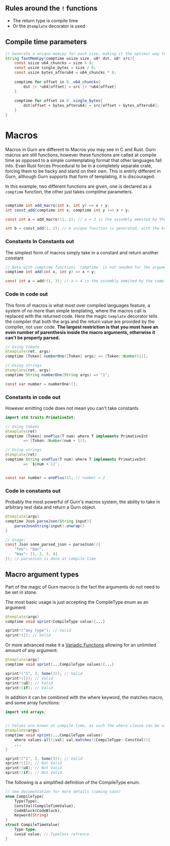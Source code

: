 
## Rules around the `!` functions

* The return type is compile time
* Or the `@template` decorator is used

## Compile time parameters
```java
// Generate a unique memcpy for each size, making it the optimal way to copy data. (For relativly small values)
String fastMemCpy(comptime usize size, u8* dst, u8* src){
	const usize u64_chuncks = size % 8;
	const usize single_bytes = size / 8;
	const usize bytes_afteru64 = u64_chuncks * 8;
	
	comptime for offset in 0..u64_chuncks{
		dst |> *u64[offset] = src |> *u64[offset]
	}
	
	comptime for offset in 0..single_bytes{
		dst[offset + bytes_afteru64] = src[offset + bytes_afteru64];
	}
}
```

# Macros

Macros in Gurn are different to Macros you may see in C and Rust. Gurn macros are still functions, however these functions are called at compile time as opposed to a simple contemplating format that other languages fall into. Evan Rust forces Procedural to be in a completely separate crate, forcing them to be hacky and stand on their own. This is entirly different in Gurn, although Gurn supports that form of templating, it is discouraged. 

In this example, two different functions are given, one is declared as a `comptime` function, the other just takes comptime parameters. 
```java

comptime int add_macro(int x, int y) => x + y;
int const_add(comptime int x, comptime int y )=> x + y;

const int a = add_macro!(1, 2); // a = 3 is the assembly emmited by the compiler

int b = const_add(1, 2); // A unique function is generated, with the known constants of x = 1 and y = 2 and will return the sum of theses two. After optimization we are calling a function that simply returns "3" (unless inlined)
```

### Constants In Constants out

The simplest form of macros simply take in a constant and return another constant
```java
// Note with comptime functions `comptime` is not needed for the arguments
comptime int add(int x, int y) => x + y;

const int a = add!(1, 3); // a = 4 is the assembly emmited by the compiler
```

### Code in code out
This form of macros is what most over compiled languages feature, a system of no more than simple templating, where the macros call is replaced with the returned code. Here the magic `template` decorator tells the compiler that both the args and the return value are provided by the compiler, not user code. 
**The largest restriction is that you must have an even number of parenthesis inside the macro arguments,  otherwise it can't be properly parsed.**

```java
// Using tokens
@template(ret, args)
comptime [Token] numberOne([Token] args) => [Token::Number(1)];

// Using strings
@template(ret, args)
comptime String numberOne(String args) => "1";

const var number = numberOne!();
```

### Constants in code out
However emitting code does not mean you can't take constants 
```java
import std.traits.PrimativeInt;

// Using tokens
@template(ret)
comptime [Token] onePlus(T num) where T implements PrimativeInt
		=> [Token::Number(num + 1)];

// Using strings
@template(ret)
comptime String onePlus(T num) where T implements PrimativeInt
		=> `${num + 1}`;


const var number = onePlus(1); // number = 2
```
### Code in constants out
Probably the most powerful of Gurn's macros system, the ability to take in arbitrary test data and return a Gurn object. 
```java
@template(args)
comptime Json parseJson(String input){
	parseJsonString(input).unwrap()
}

// Usage:
const Json some_parsed_json = parseJson!({
	"foo": "bar",
	"baz": [1, 2, 3, 4]
}); // parseJson is done at compile time
```


## Macro argument types
Part of the magic of Gurn macros is the fact the arguments do not need to be set in stone.

The most basic usage is just accepting the CompileType enum as an argument:
```java
@template(args)
comptime void xprint(CompileType value){...}

xprint!("any type"); // Valid
xprint!(1); // Valid
```
Or more advanced make it a <a href="./Functions.md#Variadic Functions">Variadic Functions</a> allowing for an unlimited amount of any argument:
```java
@template(args)
comptime void xprint(...CompileType values){...}

xprint!("1", 2, Some(3)); // Valid
xprint!({}); // Valid
xprint!(u8); // Valid
xprint!(if); // Valid

```
In addition it can be combined with the where keyword, the matches macro, and some array functions:
```java
import std.arrays;


// Values are known at compile time, as such the where clause can be used to limit what are valid macro arguments
@template(args)
comptime void xprint(...CompileType values) 
	where values.all(|val| val.matches!(CompileType::ConstVal)){
	...
}

xprint!("1", 2, Some(3)); // Valid
xprint!({}); // Not Valid
xprint!(u8); // Not Valid
xprint!(if); // Not Valid
```

The following is a simplified definition of the CompileType enum.
```rust
// See documentation for more details (coming soon)
enum CompileType{
	Type(Type),
	ConstVal(CompileTimeValue),
	CodeBlock(CodeBlock),
	Keyword(String)
}
struct CompileTimeValue{
	Type type;
	&void value; // Typeless refrence.  
}
```



